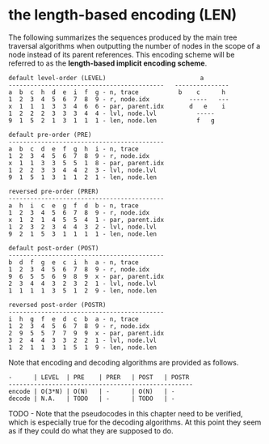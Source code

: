 
<!-- ======================================================================= -->
# the length-based encoding (LEN)

The following summarizes the sequences produced by the main tree traversal
algorithms when outputting the number of nodes in the scope of a node instead
of its parent references. This encoding scheme will be referred to as the
**length-based implicit encoding scheme**.

```
default level-order (LEVEL)                          a
-------------------------------------------   ---------------
a  b  c  h  d  e  i  f  g - n, trace           b    c      h
1  2  3  4  5  6  7  8  9 - r, node.idx           -----   ---
x  1  1  1  3  3  4  6  6 - par, parent.idx       d   e    i
1  2  2  2  3  3  3  4  4 - lvl, node.lvl           -----
9  1  5  2  1  3  1  1  1 - len, node.len           f   g

default pre-order (PRE)
-------------------------------------------
a  b  c  d  e  f  g  h  i - n, trace
1  2  3  4  5  6  7  8  9 - r, node.idx
x  1  1  3  3  5  5  1  8 - par, parent.idx
1  2  2  3  3  4  4  2  3 - lvl, node.lvl
9  1  5  1  3  1  1  2  1 - len, node.len

reversed pre-order (PRER)
-------------------------------------------
a  h  i  c  e  g  f  d  b - n, trace
1  2  3  4  5  6  7  8  9 - r, node.idx
x  1  2  1  4  5  5  4  1 - par, parent.idx
1  2  3  2  3  4  4  3  2 - lvl, node.lvl
9  2  1  5  3  1  1  1  1 - len, node.len

default post-order (POST)
-------------------------------------------
b  d  f  g  e  c  i  h  a - n, trace
1  2  3  4  5  6  7  8  9 - r, node.idx
9  6  5  5  6  9  8  9  x - par, parent.idx
2  3  4  4  3  2  3  2  1 - lvl, node.lvl
1  1  1  1  3  5  1  2  9 - len, node.len

reversed post-order (POSTR)
-------------------------------------------
i  h  g  f  e  d  c  b  a - n, trace
1  2  3  4  5  6  7  8  9 - r, node.idx
2  9  5  5  7  7  9  9  x - par, parent.idx
3  2  4  4  3  3  2  2  1 - lvl, node.lvl
1  2  1  1  3  1  5  1  9 - len, node.len
```

Note that encoding and decoding algorithms are provided as follows.

```
-      | LEVEL  | PRE    | PRER   | POST   | POSTR
---------------------------------------------------
encode | O(3*N) | O(N)   | -      | O(N)   | -
decode | N.A.   | TODO   | -      | TODO   | -
```

TODO - Note that the pseudocodes in this chapter need to be verified, which is
especially true for the decoding algorithms. At this point they seem as if they
could do what they are supposed to do.
